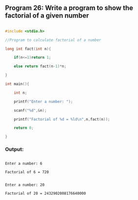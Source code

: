 ## Program 26: Write a program to show the factorial of a given number

```c 

#include <stdio.h>

//Program to calculate factorial of a number

long int fact(int n){

    if(n<=1)return 1;

    else return fact(n-1)*n;

}

int main(){

    int n;

    printf("Enter a number: ");

    scanf("%d",&n);

    printf("Factorial of %d = %ld\n",n,fact(n));

    return 0;

}

```

### Output:

```

Enter a number: 6

Factorial of 6 = 720

```

```

Enter a number: 20

Factorial of 20 = 2432902008176640000

```

